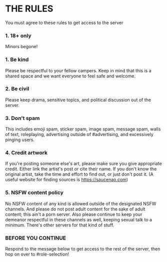 # THE RULES
You must agree to these rules to get access to the server

### 1. 18+ only
Minors begone!

### 1. Be kind
Please be respectful to your fellow campers. Keep in mind that this is a shared space and we want everyone to feel safe and welcome.

### 2. Be civil
Please keep drama, sensitive topics, and political discussion out of the server.

### 3. Don't spam
This includes emoji spam, sticker spam, image spam, message spam, walls of text, roleplaying, advertising outside of #advertising, and excessively pinging users.

### 4. Credit artwork
If you're posting someone else's art, please make sure you give appropriate credit. Either link the artist's post or cite their name. If you don't know the original artist, take the time and effort to find out, or just don't post it. (A useful website for finding sources is <https://saucenao.com>)

### 5. NSFW content policy
No NSFW content of any kind is allowed outside of the designated NSFW channels. And please do not post adult content for the sake of adult content; this ain't a porn server. Also please continue to keep your demeanor respectful in these channels as well, keeping sexual talk to a minimum. There's other servers for that kind of stuff.

### BEFORE YOU CONTINUE
Respond to the message below to get access to the rest of the server, then hop on over to #role-selection!
